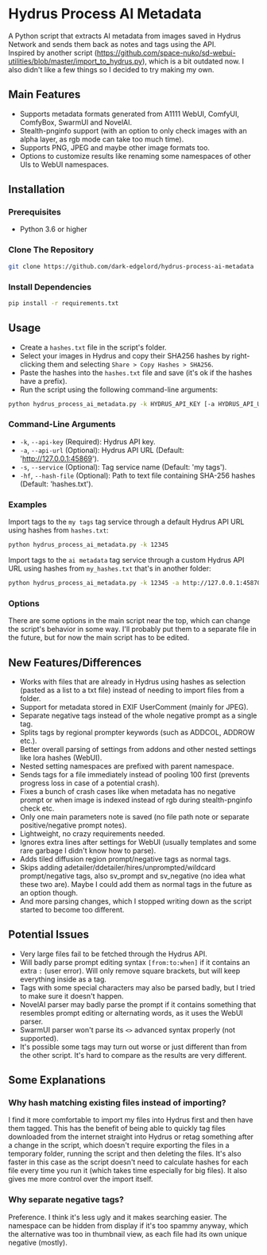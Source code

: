 # Hydrus Process AI Metadata

A Python script that extracts AI metadata from images saved in Hydrus Network and sends them back as notes and tags using the API.\
Inspired by another script (https://github.com/space-nuko/sd-webui-utilities/blob/master/import_to_hydrus.py), which is a bit outdated now. I also didn't like a few things so I decided to try making my own.

## Main Features

- Supports metadata formats generated from A1111 WebUI, ComfyUI, ComfyBox, SwarmUI and NovelAI.
- Stealth-pnginfo support (with an option to only check images with an alpha layer, as rgb mode can take too much time).
- Supports PNG, JPEG and maybe other image formats too.
- Options to customize results like renaming some namespaces of other UIs to WebUI namespaces.

## Installation

### Prerequisites

- Python 3.6 or higher

### Clone The Repository

```bash
git clone https://github.com/dark-edgelord/hydrus-process-ai-metadata
```

### Install Dependencies

```bash
pip install -r requirements.txt
```

## Usage

- Create a `hashes.txt` file in the script's folder.
- Select your images in Hydrus and copy their SHA256 hashes by right-clicking them and selecting `Share > Copy Hashes > SHA256`.
- Paste the hashes into the `hashes.txt` file and save (it's ok if the hashes have a prefix).
- Run the script using the following command-line arguments:

```bash
python hydrus_process_ai_metadata.py -k HYDRUS_API_KEY [-a HYDRUS_API_URL] [-s TAG_SERVICE] [-hf HASH_FILE]
```

### Command-Line Arguments

- `-k`, `--api-key` (Required): Hydrus API key.
- `-a`, `--api-url` (Optional): Hydrus API URL (Default: 'http://127.0.0.1:45869').
- `-s`, `--service` (Optional): Tag service name (Default: 'my tags').
- `-hf`, `--hash-file` (Optional): Path to text file containing SHA-256 hashes (Default: 'hashes.txt').

### Examples

Import tags to the `my tags` tag service through a default Hydrus API URL using hashes from `hashes.txt`:

```bash
python hydrus_process_ai_metadata.py -k 12345
```

Import tags to the `ai metadata` tag service through a custom Hydrus API URL using hashes from `my_hashes.txt` that's in another folder:

```bash
python hydrus_process_ai_metadata.py -k 12345 -a http://127.0.0.1:45870 -s "ai metadata" -hf path\my_hashes.txt
```

### Options

There are some options in the main script near the top, which can change the script's behavior in some way. I'll probably put them to a separate file in the future, but for now the main script has to be edited.

## New Features/Differences

- Works with files that are already in Hydrus using hashes as selection (pasted as a list to a txt file) instead of needing to import files from a folder.
- Support for metadata stored in EXIF UserComment (mainly for JPEG).
- Separate negative tags instead of the whole negative prompt as a single tag.
- Splits tags by regional prompter keywords (such as ADDCOL, ADDROW etc.).
- Better overall parsing of settings from addons and other nested settings like lora hashes (WebUI).
- Nested setting namespaces are prefixed with parent namespace.
- Sends tags for a file immediately instead of pooling 100 first (prevents progress loss in case of a potential crash).
- Fixes a bunch of crash cases like when metadata has no negative prompt or when image is indexed instead of rgb during stealth-pnginfo check etc.
- Only one main parameters note is saved (no file path note or separate positive/negative prompt notes).
- Lightweight, no crazy requirements needed.
- Ignores extra lines after settings for WebUI (usually templates and some rare garbage I didn't know how to parse).
- Adds tiled diffusion region prompt/negative tags as normal tags.
- Skips adding adetailer/ddetailer/hires/unprompted/wildcard prompt/negative tags, also sv_prompt and sv_negative (no idea what these two are). Maybe I could add them as normal tags in the future as an option though.
- And more parsing changes, which I stopped writing down as the script started to become too different.

## Potential Issues

- Very large files fail to be fetched through the Hydrus API.
- Will badly parse prompt editing syntax `[from:to:when]` if it contains an extra `:` (user error). Will only remove square brackets, but will keep everything inside as a tag.
- Tags with some special characters may also be parsed badly, but I tried to make sure it doesn't happen.
- NovelAI parser may badly parse the prompt if it contains something that resembles prompt editing or alternating words, as it uses the WebUI parser.
- SwarmUI parser won't parse its `<>` advanced syntax properly (not supported).
- It's possible some tags may turn out worse or just different than from the other script. It's hard to compare as the results are very different.

## Some Explanations

### Why hash matching existing files instead of importing?

I find it more comfortable to import my files into Hydrus first and then have them tagged. This has the benefit of being able to quickly tag files downloaded from the internet straight into Hydrus or retag something after a change in the script, which doesn't require exporting the files in a temporary folder, running the script and then deleting the files. It's also faster in this case as the script doesn't need to calculate hashes for each file every time you run it (which takes time especially for big files). It also gives me more control over the import itself.

### Why separate negative tags?

Preference. I think it's less ugly and it makes searching easier. The namespace can be hidden from display if it's too spammy anyway, which the alternative was too in thumbnail view, as each file had its own unique negative (mostly).
